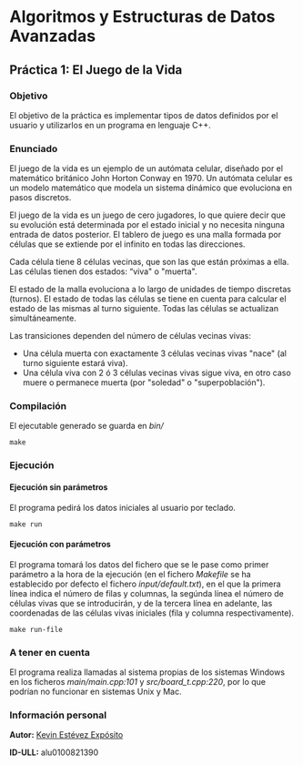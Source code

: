 # Algoritmos y Estructuras de Datos Avanzadas

## Práctica 1: El Juego de la Vida

### Objetivo

El objetivo de la práctica es implementar tipos de datos definidos por el usuario y utilizarlos en un programa en lenguaje C++.

### Enunciado

El juego de la vida es un ejemplo de un autómata celular, diseñado por el matemático británico John Horton Conway en 1970. Un autómata celular es un modelo matemático que modela un sistema dinámico que evoluciona en pasos discretos.

El juego de la vida es un juego de cero jugadores, lo que quiere decir que su evolución está determinada por el estado inicial y no necesita ninguna entrada de datos posterior. El tablero de juego es una malla formada por células que se extiende por el infinito en todas las direcciones.

Cada célula tiene 8 células vecinas, que son las que están próximas a ella. Las células tienen dos estados: “viva" o "muerta".

El estado de la malla evoluciona a lo largo de unidades de tiempo discretas (turnos). El estado de todas las células se tiene en cuenta para calcular el estado de las mismas al turno siguiente. Todas las células se actualizan simultáneamente.

Las transiciones dependen del número de células vecinas vivas:

* Una célula muerta con exactamente 3 células vecinas vivas "nace" (al turno siguiente
estará viva).
* Una célula viva con 2 ó 3 células vecinas vivas sigue viva, en otro caso muere o
permanece muerta (por "soledad" o "superpoblación").

### Compilación

El ejecutable generado se guarda en *bin/*

~~~
make
~~~

### Ejecución

#### Ejecución sin parámetros

El programa pedirá los datos iniciales al usuario por teclado.

~~~
make run
~~~

#### Ejecución con parámetros

El programa tomará los datos del fichero que se le pase como primer parámetro a la hora de la ejecución (en el fichero *Makefile* se ha establecido por defecto el fichero *input/default.txt*), en el que la primera línea indica el número de filas y columnas, la segúnda línea el número de células vivas que se introducirán, y de la tercera línea en adelante, las coordenadas de las células vivas iniciales (fila y columna respectivamente).

~~~
make run-file
~~~

### A tener en cuenta

El programa realiza llamadas al sistema propias de los sistemas Windows en los ficheros *main/main.cpp:101* y *src/board_t.cpp:220*, por lo que podrían no funcionar en sistemas Unix y Mac.

### Información personal

**Autor:** [Kevin Estévez Expósito](https://alu0100821390.github.io/)

**ID-ULL:** alu0100821390
